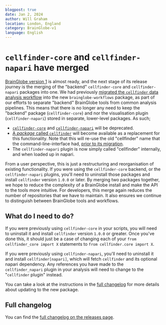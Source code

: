 ```yaml
---
blogpost: true
date: Jan 2, 2024
author: Will Graham
location: London, England
category: BrainGlobe-v1
language: English
---
```


# `cellfinder-core` and `cellfinder-napari` have merged

[BrainGlobe version 1](./version_1_announcement.md) is almost ready, and the next stage of its release journey is the merging of the "backend" `cellfinder-core` and `cellfinder-napari` packages into one.
We had previously [migrated the `cellfinder` data analysis workflow](./cellfinder_migration_live.md) into the new `brainglobe-workflows` package, as part of our efforts to separate "backend" BrainGlobe tools from common analysis pipelines.
This means that there is no longer any need to keep the "backend" package (`cellfinder-core`) and nor the visualisation plugin (`cellfinder-napari`) stored in separate, lower-level packages.
As such;

- [`cellfinder-core`](https://github.com/brainglobe/cellfinder-core) and [`cellfinder-napari`](https://github.com/brainglobe/cellfinder-napari) will be deprecated.
- [A _package_ called `cellfinder`](https://github.com/brainglobe/cellfinder) will become available as a replacement for this functionality. Note that this will re-use the old "cellfinder" name that the command-line-interface had, [prior to its migration](./cellfinder_migration_live.md).
- The `cellfinder-napari` plugin is now simply called "cellfinder" internally, and when loaded up in napari.

From a user perspective, this is just a restructuring and reorganisation of existing functionality.
If you were using the `cellfinder-core` backend, or the `cellfinder-napari` plugins, you'll need to uninstall those packages and install `cellfinder` version `1.0.0` or later.
By merging two packages together, we hope to reduce the complexity of a BrainGlobe install and make the API to the tools more intuitive.
For developers, this merge again reduces the number of repositories that we have to maintain.
It also ensures we continue to distinguish between BrainGlobe tools and workflows.

## What do I need to do?

If you were previously using `cellfinder-core` in your scripts, you will need to uninstall it and install `cellfinder` version `1.0.0` or greater.
Once you've done this, it should just be a case of changing each of your `from cellfinder_core import X` statements to `from cellfinder.core import X`.

If you were previously using `cellfinder-napari`, you'll need to uninstall it and install `cellfinder[napari]`, which will fetch `cellfinder` and its optional napari dependency.
Any references you have made to the `cellfinder_napari` plugin in your analysis will need to change to the "`cellfinder` plugin" instead.

You can take a look at the instructions in the [full changelog](#full-changelog) for more details about updating to the new package.

## Full changelog

You can find the [full changelog on the releases page](../../community/releases/v1/cellfinder-core-and-plugin-merge.md).
